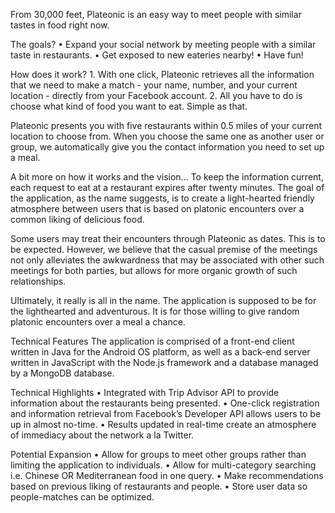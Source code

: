 From 30,000 feet, Plateonic is an easy way to meet people with similar tastes in food right now.

The goals?
	•	Expand your social network by meeting people with a similar taste in restaurants.
	•	Get exposed to new eateries nearby!
	•	Have fun!

How does it work?
	1.	With one click, Plateonic retrieves all the information that we need to make a match - your name, number, and   your current location - directly from your Facebook account.
	2.	All you have to do is choose what kind of food you want to eat. Simple as that. 

Plateonic presents you with five restaurants within 0.5 miles of your current location to choose from. When you choose the same one as another user or group, we automatically give you the contact information you need to set up a meal.

A bit more on how it works and the vision...
To keep the information current, each request to eat at a restaurant expires after twenty minutes. The goal of the application, as the name suggests, is to create a light-hearted friendly atmosphere between users that is based on platonic encounters over a common liking of delicious food.

Some users may treat their encounters through Plateonic as dates. This is to be expected. However, we believe that the casual premise of the meetings not only alleviates the awkwardness that may be associated with other such meetings for both parties, but allows for more organic growth of such relationships.

Ultimately, it really is all in the name. The application is supposed to be for the lighthearted and adventurous. It is for those willing to give random platonic encounters over a meal a chance.

Technical Features
The application is comprised of a front-end client written in Java for the Android OS platform, as well as a back-end server written in JavaScript with the Node.js framework and a database managed by a MongoDB database.

Technical Highlights
	•	Integrated with Trip Advisor API to provide information about the restaurants being presented.
	•	One-click registration and information retrieval from Facebook’s Developer API allows users to be up in almost   no-time.
	•	Results updated in real-time create an atmosphere of immediacy about the network a la Twitter.

Potential Expansion
	•	Allow for groups to meet other groups rather than limiting the application to individuals.
	•	Allow for multi-category searching i.e. Chinese OR Mediterranean food in one query.
	•	Make recommendations based on previous liking of restaurants and people.
	•	Store user data so people-matches can be optimized.
